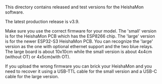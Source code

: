 
This directory contains released and test versions for the HeishaMon software. 

The latest production release is v3.9. 

Make sure you use the correct firmware for your model. The 'small' version is for the HeishaMon PCB which has the ESP8266 chip. The 'large' version is for the newer ESP32-S3 HeishaMon PCB. You can recognize the 'large' version as the one with optional ethernet support and the two blue relays. The large board is about 10x10cm while the small version is about 4x4cm (without OT) or 4x5cm(with OT).

If you upload the wrong firmware you can brick your HeishaMon and you need to recover it using a USB-TTL cable for the small version and a USB-C cable for the large version.

